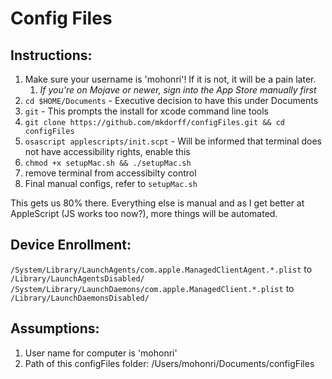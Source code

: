 # Config Files

## Instructions:
1. Make sure your username is 'mohonri'! If it is not, it will be a pain later.
    1. *If you're on Mojave or newer, sign into the App Store manually first*
2. `cd $HOME/Documents` - Executive decision to have this under Documents
3. `git` - This prompts the install for xcode command line tools 
4. `git clone https://github.com/mkdorff/configFiles.git && cd configFiles`
5. `osascript applescripts/init.scpt` - Will be informed that terminal does not have accessibility rights, enable this
6. `chmod +x setupMac.sh && ./setupMac.sh`
7. remove terminal from accessibilty control
8. Final manual configs, refer to `setupMac.sh`

This gets us 80% there. Everything else is manual and as I get better at AppleScript (JS works too now?), more things
will be automated.

## Device Enrollment:
`/System/Library/LaunchAgents/com.apple.ManagedClientAgent.*.plist` to `/Library/LaunchAgentsDisabled/`
`/System/Library/LaunchDaemons/com.apple.ManagedClient.*.plist` to `/Library/LaunchDaemonsDisabled/`

## Assumptions:
1. User name for computer is 'mohonri'
2. Path of this configFiles folder: /Users/mohonri/Documents/configFiles
